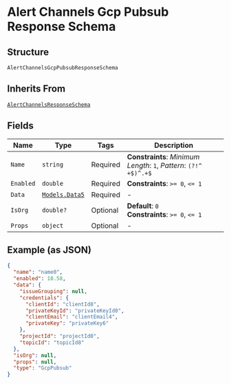 
# Alert Channels Gcp Pubsub Response Schema

## Structure

`AlertChannelsGcpPubsubResponseSchema`

## Inherits From

[`AlertChannelsResponseSchema`](../../doc/models/alert-channels-response-schema.md)

## Fields

| Name | Type | Tags | Description |
|  --- | --- | --- | --- |
| `Name` | `string` | Required | **Constraints**: *Minimum Length*: `1`, *Pattern*: `(?!^ +$)^.+$` |
| `Enabled` | `double` | Required | **Constraints**: `>= 0`, `<= 1` |
| `Data` | [`Models.Data5`](../../doc/models/data-5.md) | Required | - |
| `IsOrg` | `double?` | Optional | **Default**: `0`<br>**Constraints**: `>= 0`, `<= 1` |
| `Props` | `object` | Optional | - |

## Example (as JSON)

```json
{
  "name": "name0",
  "enabled": 18.58,
  "data": {
    "issueGrouping": null,
    "credentials": {
      "clientId": "clientId8",
      "privateKeyId": "privateKeyId0",
      "clientEmail": "clientEmail4",
      "privateKey": "privateKey6"
    },
    "projectId": "projectId0",
    "topicId": "topicId8"
  },
  "isOrg": null,
  "props": null,
  "type": "GcpPubsub"
}
```

